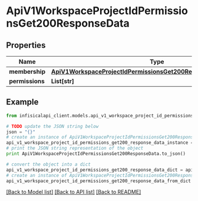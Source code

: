 # ApiV1WorkspaceProjectIdPermissionsGet200ResponseData


## Properties
Name | Type | Description | Notes
------------ | ------------- | ------------- | -------------
**membership** | [**ApiV1WorkspaceProjectIdPermissionsGet200ResponseDataMembership**](ApiV1WorkspaceProjectIdPermissionsGet200ResponseDataMembership.md) |  | 
**permissions** | **List[str]** |  | 

## Example

```python
from infisicalapi_client.models.api_v1_workspace_project_id_permissions_get200_response_data import ApiV1WorkspaceProjectIdPermissionsGet200ResponseData

# TODO update the JSON string below
json = "{}"
# create an instance of ApiV1WorkspaceProjectIdPermissionsGet200ResponseData from a JSON string
api_v1_workspace_project_id_permissions_get200_response_data_instance = ApiV1WorkspaceProjectIdPermissionsGet200ResponseData.from_json(json)
# print the JSON string representation of the object
print ApiV1WorkspaceProjectIdPermissionsGet200ResponseData.to_json()

# convert the object into a dict
api_v1_workspace_project_id_permissions_get200_response_data_dict = api_v1_workspace_project_id_permissions_get200_response_data_instance.to_dict()
# create an instance of ApiV1WorkspaceProjectIdPermissionsGet200ResponseData from a dict
api_v1_workspace_project_id_permissions_get200_response_data_from_dict = ApiV1WorkspaceProjectIdPermissionsGet200ResponseData.from_dict(api_v1_workspace_project_id_permissions_get200_response_data_dict)
```
[[Back to Model list]](../README.md#documentation-for-models) [[Back to API list]](../README.md#documentation-for-api-endpoints) [[Back to README]](../README.md)


